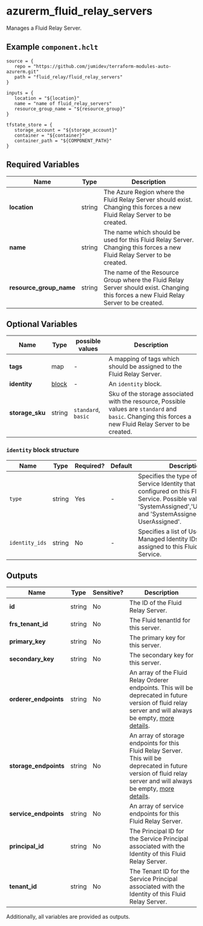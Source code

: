# azurerm_fluid_relay_servers

Manages a Fluid Relay Server.

## Example `component.hclt`

```hcl
source = {
   repo = "https://github.com/jumidev/terraform-modules-auto-azurerm.git"   
   path = "fluid_relay/fluid_relay_servers"   
}

inputs = {
   location = "${location}"   
   name = "name of fluid_relay_servers"   
   resource_group_name = "${resource_group}"   
}

tfstate_store = {
   storage_account = "${storage_account}"   
   container = "${container}"   
   container_path = "${COMPONENT_PATH}"   
}

```

## Required Variables

| Name | Type |  Description |
| ---- | --------- |  ----------- |
| **location** | string |  The Azure Region where the Fluid Relay Server should exist. Changing this forces a new Fluid Relay Server to be created. | 
| **name** | string |  The name which should be used for this Fluid Relay Server. Changing this forces a new Fluid Relay Server to be created. | 
| **resource_group_name** | string |  The name of the Resource Group where the Fluid Relay Server should exist. Changing this forces a new Fluid Relay Server to be created. | 

## Optional Variables

| Name | Type |  possible values |  Description |
| ---- | --------- |  ----------- | ----------- |
| **tags** | map |  -  |  A mapping of tags which should be assigned to the Fluid Relay Server. | 
| **identity** | [block](#identity-block-structure) |  -  |  An `identity` block. | 
| **storage_sku** | string |  `standard`, `basic`  |  Sku of the storage associated with the resource, Possible values are `standard` and `basic`. Changing this forces a new Fluid Relay Server to be created. | 

### `identity` block structure

| Name | Type | Required? | Default | Description |
| ---- | ---- | --------- | ------- | ----------- |
| `type` | string | Yes | - | Specifies the type of Managed Service Identity that should be configured on this Fluid Relay Service. Possible values are 'SystemAssigned','UserAssigned' and 'SystemAssigned, UserAssigned'. |
| `identity_ids` | string | No | - | Specifies a list of User Assigned Managed Identity IDs to be assigned to this Fluid Relay Service. |



## Outputs

| Name | Type | Sensitive? | Description |
| ---- | ---- | --------- | --------- |
| **id** | string | No  | The ID of the Fluid Relay Server. | 
| **frs_tenant_id** | string | No  | The Fluid tenantId for this server. | 
| **primary_key** | string | No  | The primary key for this server. | 
| **secondary_key** | string | No  | The secondary key for this server. | 
| **orderer_endpoints** | string | No  | An array of the Fluid Relay Orderer endpoints. This will be deprecated in future version of fluid relay server and will always be empty, [more details](https://learn.microsoft.com/en-us/azure/azure-fluid-relay/concepts/version-compatibility). | 
| **storage_endpoints** | string | No  | An array of storage endpoints for this Fluid Relay Server. This will be deprecated in future version of fluid relay server and will always be empty, [more details](https://learn.microsoft.com/en-us/azure/azure-fluid-relay/concepts/version-compatibility). | 
| **service_endpoints** | string | No  | An array of service endpoints for this Fluid Relay Server. | 
| **principal_id** | string | No  | The Principal ID for the Service Principal associated with the Identity of this Fluid Relay Server. | 
| **tenant_id** | string | No  | The Tenant ID for the Service Principal associated with the Identity of this Fluid Relay Server. | 

Additionally, all variables are provided as outputs.
